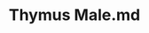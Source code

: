 ---
title: Thymus Male.md
release_version: v1.2
model_type: ref-organs
description: "[This reference organ](https://hubmapconsortium.github.io/ccf/pages/ccf-3d-reference-library.html) was created using data from the Visible Human Male, provided by the National Library of Medicine.
"
creators: 
  - 0000-0003-4066-7531
  - 0000-0002-3333-5646
project_leads: 
  - 0000-0002-3321-6137
reviewers: 
  - 0000-0002-4331-2202
license: CC BY 4.0
publisher:  HuBMAP 
funder:  National Institutes of Health 
award_number:  OT2OD026671 
hubmap_id:  HBM823.SNLN.667 
doi: https://doi.org/10.48539/HBM823.SNLN.667
---